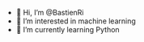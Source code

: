 - 👋 Hi, I’m @BastienRi
- 👀 I’m interested in machine learning
- 🌱 I’m currently learning Python


<!---
BastienRi/BastienRi is a ✨ special ✨ repository because its `README.md` (this file) appears on your GitHub profile.
You can click the Preview link to take a look at your changes.
--->
